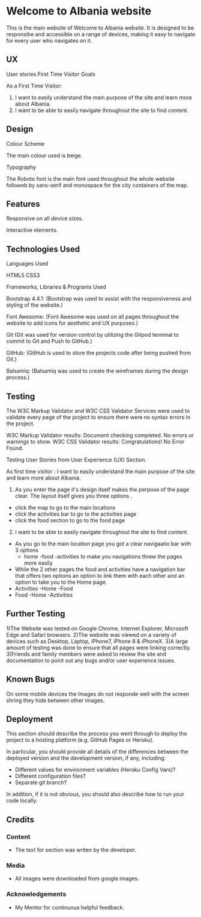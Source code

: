 # Welcome to Albania website

This is the main website of Welcome to Albania website. It is designed to be responsibe and accessible on a range of devices, making it easy to navigate for every user who navigates on it.
 
## UX
 
User stories
First Time Visitor Goals

As a First Time Visitor:
 1) I want to easily understand the main purpose of the site and learn more about Albania.
 2) I want to be able to easily navigate throughout the site to find content.


## Design

Colour Scheme

The main colour used is beige.


Typography

The Roboto font is the main font used throughout the whole website followeb by sans-serif and monospace for the city containers of the map.



## Features

Responsive on all device sizes.

Interactive elements.

 

## Technologies Used

Languages Used

HTML5
CSS3


Frameworks, Libraries & Programs Used

Bootstrap 4.4.1:
(Bootstrap was used to assist with the responsiveness and styling of the website.)

Font Awesome:
(Font Awesome was used on all pages throughout the website to add icons for aesthetic and UX purposes.)

Git
(Git was used for version control by utilizing the Gitpod terminal to commit to Git and Push to GitHub.)

GitHub:
(GitHub is used to store the projects code after being pushed from Git.)

Balsamiq:
(Balsamiq was used to create the wireframes during the design process.)



## Testing

The W3C Markup Validator and W3C CSS Validator Services were used to validate every page of the project to ensure there were no syntax errors in the project.

W3C Markup Validator results: Document checking completed. No errors or warnings to show.
W3C CSS Validator results: Congratulations! No Error Found.

Testing User Stories from User Experience (UX) Section.

As first time visitor :
 I want to easily understand the main purpose of the site and learn more about Albania.

 1) As you enter the page it's design itself makes the perpose of the page clear.
    The layout itself gives you three options .
 - click the map to go to the main locations
 - click the activities bar to go to the activities page
 - click the food section to go to the food page

 2) I want to be able to easily navigate throughout the site to find content.
 -  As you go to the main location page you got a clear navigaatio bar with 3 options 
    - home -food -activities to make you navigations threw the pages more easily
 - While the 2 other pages the food and activities have a navigation bar that offers two options an option to link them with each other and an option to take you to the Home page.
 - Activities
    -Home -Food
 - Food
    -Home -Activities

## Further Testing
1)The Website was tested on Google Chrome, Internet Explorer, Microsoft Edge and Safari browsers.
2)The website was viewed on a variety of devices such as Desktop, Laptop, iPhone7, iPhone 8 & iPhoneX.
3)A large amount of testing was done to ensure that all pages were linking correctly.
3)Friends and family members were asked to review the site and documentation to point out any bugs and/or user experience issues.


## Known Bugs
On some mobile devices the Images do not responde well with the screen shring they hide between other images.

 

## Deployment

This section should describe the process you went through to deploy the project to a hosting platform (e.g. GitHub Pages or Heroku).

In particular, you should provide all details of the differences between the deployed version and the development version, if any, including:
- Different values for environment variables (Heroku Config Vars)?
- Different configuration files?
- Separate git branch?

In addition, if it is not obvious, you should also describe how to run your code locally.


## Credits

### Content
- The text for section was writen by the developer.

### Media
- All images were downloaded from google images.

### Acknowledgements

- My Mentor for continuous helpful feedback.
